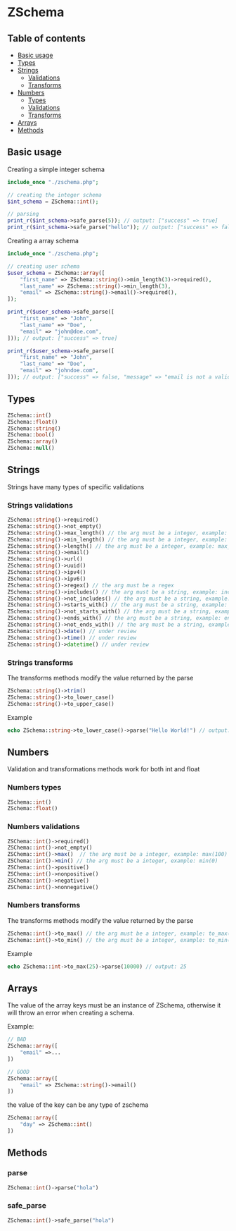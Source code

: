 # ZSchema

## Table of contents

- [Basic usage](#basic_usage)
- [Types](#types)
- [Strings](#strings)
    - [Validations](#strings-validations)
    - [Transforms](#strings-transforms)
- [Numbers](#numbers)
    - [Types](#numbers-types)
    - [Validations](#numbers-validations)
    - [Transforms](#numbers-transforms)
- [Arrays](#arrays)
- [Methods](#methods)


## Basic usage

Creating a simple integer schema

```php
include_once "./zschema.php";

// creating the integer schema
$int_schema = ZSchema::int();

// parsing
print_r($int_schema->safe_parse(5)); // output: ["success" => true]
print_r($int_schema->safe_parse("hello")); // output: ["success" => false, "message" => ...]
```

Creating a array schema

```php
include_once "./zschema.php";

// creating user schema
$user_schema = ZSchema::array([
    "first_name" => ZSchema::string()->min_length(3)->required(),
    "last_name" => ZSchema::string()->min_length(3),
    "email" => ZSchema::string()->email()->required(),
]);

print_r($user_schema->safe_parse([
    "first_name" => "John",
    "last_name" => "Doe",
    "email" => "john@doe.com",
])); // output: ["success" => true]

print_r($user_schema->safe_parse([
    "first_name" => "John",
    "last_name" => "Doe",
    "email" => "johndoe.com",
])); // output: ["success" => false, "message" => "email is not a valid email"]
```

## Types

```php
ZSchema::int()
ZSchema::float()
ZSchema::string()
ZSchema::bool()
ZSchema::array()
ZSchema::null()
```

## Strings

Strings have many types of specific validations

### Strings validations

```php
ZSchema::string()->required()
ZSchema::string()->not_empty()
ZSchema::string()->max_length() // the arg must be a integer, example: max_length(5)
ZSchema::string()->min_length() // the arg must be a integer, example: min_length(5)
ZSchema::string()->length() // the arg must be a integer, example: max_length(5)
ZSchema::string()->email()
ZSchema::string()->url()
ZSchema::string()->uuid()
ZSchema::string()->ipv4()
ZSchema::string()->ipv6()
ZSchema::string()->regex() // the arg must be a regex
ZSchema::string()->includes() // the arg must be a string, example: includes("http")
ZSchema::string()->not_includes() // the arg must be a string, example: not_includes("google")
ZSchema::string()->starts_with() // the arg must be a string, example: starts_with("http")
ZSchema::string()->not_starts_with() // the arg must be a string, example: not_starts_with("http")
ZSchema::string()->ends_with() // the arg must be a string, example: ends_with(".com")
ZSchema::string()->not_ends_with() // the arg must be a string, example: not_ends_with(".exe")
ZSchema::string()->date() // under review
ZSchema::string()->time() // under review
ZSchema::string()->datetime() // under review
```

### Strings transforms

The transforms methods modify the value returned by the parse

```php
ZSchema::string()->trim()
ZSchema::string()->to_lower_case()
ZSchema::string()->to_upper_case()
```

Example

```php
echo ZSchema::string->to_lower_case()->parse("Hello World!") // output: "hello world!"
```

## Numbers

Validation and transformations methods work for both int and float

### Numbers types

```php
ZSchema::int()
ZSchema::float()
```

### Numbers validations

```php
ZSChema::int()->required()
ZSChema::int()->not_empty()
ZSChema::int()->max()  // the arg must be a integer, example: max(100)
ZSChema::int()->min() // the arg must be a integer, example: min(0)
ZSChema::int()->positive()
ZSChema::int()->nonpositive()
ZSChema::int()->negative()
ZSChema::int()->nonnegative()
```

### Numbers transforms

The transforms methods modify the value returned by the parse

```php
ZSchema::int()->to_max() // the arg must be a integer, example: to_max(100)
ZSchema::int()->to_min() // the arg must be a integer, example: to_min(0)
```

Example

```php
echo ZSchema::int->to_max(25)->parse(10000) // output: 25
```

## Arrays

The value of the array keys must be an instance of ZSchema, otherwise it will throw an error when creating a schema.

Example:

```php
// BAD
ZSchema::array([
    "email" =>...
])

// GOOD
ZSchema::array([
    "email" => ZSchema::string()->email()
])
```

the value of the key can be any type of zschema

```php
ZSchema::array([
    "day" => ZSchema::int()
])
```

## Methods

### parse

```php
ZSchema::int()->parse("hola")
```

### safe_parse

```php
ZSchema::int()->safe_parse("hola")
```